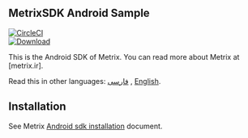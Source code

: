 ## MetrixSDK Android Sample
[![CircleCI](https://circleci.com/gh/metrixorg/MetrixSDK-AndroidSample.svg?style=svg)](https://circleci.com/gh/metrixorg/MetrixSDK-AndroidSample)  
[ ![Download](https://api.bintray.com/packages/metrixorg/maven/metrix-sdk-android/images/download.svg) ](https://bintray.com/metrixorg/maven/metrix-sdk-android/_latestVersion)  

This is the Android SDK of Metrix. You can read more about Metrix at [metrix.ir].

Read this in other languages: [فارسی](README.md) , [English](README.en.md).

## Installation
See Metrix [Android sdk installation](https://metrix.ir/docs/en/sdk/android) document.


